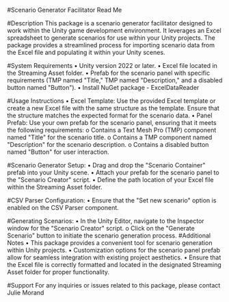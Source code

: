 #Scenario Generator Facilitator Read Me

#Description
This package is a scenario generator facilitator designed to work within the Unity game development environment. It leverages an Excel spreadsheet to generate scenarios for use within your Unity projects. The package provides a streamlined process for importing scenario data from the Excel file and populating it within your Unity scenes.

#System Requirements
  •	Unity version 2022 or later.
  •	Excel file located in the Streaming Asset folder.
  •	Prefab for the scenario panel with specific requirements (TMP named "Title," TMP named "Description," and a disabled button named "Button").
  •	Install NuGet package - ExcelDataReader

#Usage Instructions
  •	Excel Template: Use the provided Excel template or create a new Excel file with the same structure as the template. Ensure that the structure matches the expected format for the scenario data.
  •	Panel Prefab: Use your own prefab for the scenario panel, ensuring that it meets the following requirements:
        o	Contains a Text Mesh Pro (TMP) component named "Title" for the scenario title.
        o	Contains a TMP component named "Description" for the scenario description.
        o	Contains a disabled button named "Button" for user interaction.

#Scenario Generator Setup:
  •	Drag and drop the "Scenario Container" prefab into your Unity scene.
  •	Attach your prefab for the scenario panel to the "Scenario Creator" script.
  •	Define the path location of your Excel file within the Streaming Asset folder.

#CSV Parser Configuration:
  •	Ensure that the "Set new scenario" option is enabled on the CSV Parser component.
  
#Generating Scenarios:
  •	In the Unity Editor, navigate to the Inspector window for the "Scenario Creator" script.
      o	Click on the "Generate Scenario" button to initiate the scenario generation process.
#Additional Notes
  •	This package provides a convenient tool for scenario generation within Unity projects.
  •	Customization options for the scenario panel prefab allow for seamless integration with existing project aesthetics.
  •	Ensure that the Excel file is correctly formatted and located in the designated Streaming Asset folder for proper functionality.
  
#Support
For any inquiries or issues related to this package, please contact Julie Morand
